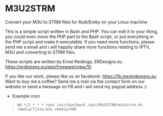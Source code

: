 # M3U2STRM
Convert your M3U to STRM files for Kodi/Emby on your Linux machine

This is a simple script written in Bash and PHP. You can edit it to your liking, you could even move the PHP part to the Bash script, or put everything in the PHP script and make it executable. If you need more functions, please send me a email and i will happily share more functions relating to IPTV, M3U and converting to STRM files.

These scripts are written by Ernst Reidinga, ERDesigns.eu
https://erdesigns.eu/app/freeware/view/10

If you like our work, please like us on facebook: https://fb.me/erdesigns.eu
Want to buy me a coffee? Send me a mail via the contact form on our website or send a message on FB and i will send my paypal address :)


* Example cron
> ```console
> 00 */2 * * * root /usr/bin/bash /opt/M3U2STRM/m3u2strm.sh /media/lista.m3u /media/VOD
> ```
